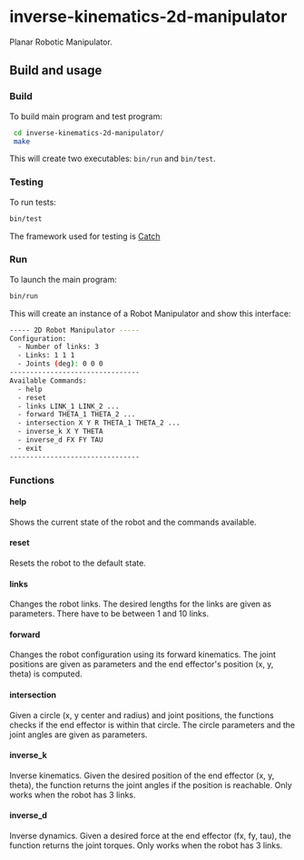 # inverse-kinematics-2d-manipulator

Planar Robotic Manipulator.

## Build and usage

### Build
To build main program and test program:

```bash
 cd inverse-kinematics-2d-manipulator/
 make
```
This will create two executables: `bin/run` and `bin/test`.

### Testing

To run tests:
```bash
bin/test 
```

The framework used for testing is [Catch](https://github.com/catchorg/Catch2)

### Run 

To launch the main program:
```bash
bin/run 
```

This will create an instance of a Robot Manipulator and show this interface:
```bash
----- 2D Robot Manipulator -----
Configuration:
  - Number of links: 3
  - Links: 1 1 1 
  - Joints (deg): 0 0 0 
--------------------------------
Available Commands:
  - help
  - reset
  - links LINK_1 LINK_2 ...
  - forward THETA_1 THETA_2 ...
  - intersection X Y R THETA_1 THETA_2 ...
  - inverse_k X Y THETA
  - inverse_d FX FY TAU
  - exit
--------------------------------
```

### Functions

#### help
Shows the current state of the robot and the commands available.

#### reset
Resets the robot to the default state.

#### links
Changes the robot links. The desired lengths for the links are given as parameters. There have to be between 1 and 10 links.  

#### forward
Changes the robot configuration using its forward kinematics. The joint positions are given as parameters and the end effector's position (x, y, theta) is computed.

#### intersection
Given a circle (x, y center and radius) and joint positions, the functions checks if the end effector is within that circle. The circle parameters and the joint angles are given as parameters.

#### inverse_k
Inverse kinematics. Given the desired position of the end effector (x, y, theta), the function returns the joint angles if the position is reachable. Only works when the robot has 3 links.

#### inverse_d
Inverse dynamics. Given a desired force at the end effector (fx, fy, tau), the function returns the joint torques. Only works when the robot has 3 links.



